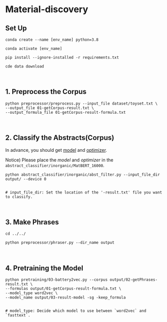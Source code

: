 # Material-discovery

## Set Up

```
conda create --name [env_name] python=3.8
```
```
conda activate [env_name]
```
```
pip install --ignore-installed -r requirements.txt
```
```
cde data download
```
<br/>

## 1. Preprocess the Corpus
```
python preprocessor/preprocess.py --input_file dataset/toyset.txt \
--output_file 01-getCorpus-result.txt \
--output_formula_file 01-getCorpus-result-formula.txt
```
<br/>

## 2. Classify the Abstracts(Corpus)

In advance, you should get [model](https://drive.google.com/file/d/1YwunmwzJ1QlsunJAxeWwr_khMFcofx00/view?usp=drive_link)
and [optimizer](https://drive.google.com/file/d/1H4O9bReCYqrbzpy3T5aTWxnsCUGZDgZ4/view?usp=drive_link).

Notice) Please place the *model* and *optimizer* in the <code>abstract_classifier/inorganic/MatBERT_16000</code>.
```
python abstract_classifier/inorganic/abst_filter.py --input_file_dir output/ --device 0


# input_file_dir: Set the location of the '-result.txt' file you want to classify.
```
<br/>
    

## 3. Make Phrases
```
cd ../../
```
```
python preprocessor/phraser.py --dir_name output
```
<br/>

## 4. Pretraining the Model
```
python pretraining/03-battery2vec.py --corpus output/02-getPhrases-result.txt \
--formulas output/01-getCorpus-result-formula.txt \
--model_type word2vec \
--model_name output/03-result-model -sg -keep_formula


# model_type: Decide which model to use between `word2vec` and `fasttext`.
```
